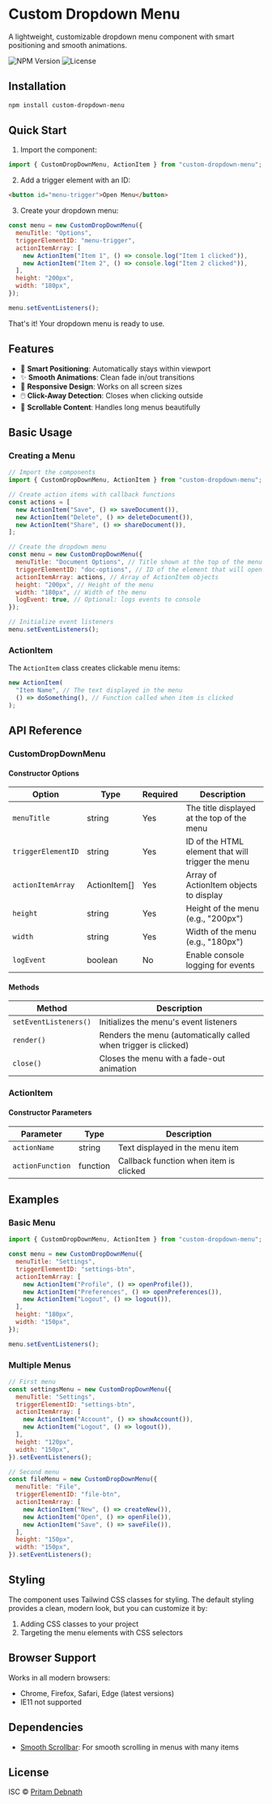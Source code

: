 # Custom Dropdown Menu

A lightweight, customizable dropdown menu component with smart positioning and smooth animations.

![NPM Version](https://img.shields.io/npm/v/custom-dropdown-menu)
![License](https://img.shields.io/npm/l/custom-dropdown-menu)

## Installation

```bash
npm install custom-dropdown-menu
```

## Quick Start

1. Import the component:

```javascript
import { CustomDropDownMenu, ActionItem } from "custom-dropdown-menu";
```

2. Add a trigger element with an ID:

```html
<button id="menu-trigger">Open Menu</button>
```

3. Create your dropdown menu:

```javascript
const menu = new CustomDropDownMenu({
  menuTitle: "Options",
  triggerElementID: "menu-trigger",
  actionItemArray: [
    new ActionItem("Item 1", () => console.log("Item 1 clicked")),
    new ActionItem("Item 2", () => console.log("Item 2 clicked")),
  ],
  height: "200px",
  width: "180px",
});

menu.setEventListeners();
```

That's it! Your dropdown menu is ready to use.

## Features

- 🎯 **Smart Positioning**: Automatically stays within viewport
- ✨ **Smooth Animations**: Clean fade in/out transitions
- 📱 **Responsive Design**: Works on all screen sizes
- 🖱️ **Click-Away Detection**: Closes when clicking outside
- 📜 **Scrollable Content**: Handles long menus beautifully

## Basic Usage

### Creating a Menu

```javascript
// Import the components
import { CustomDropDownMenu, ActionItem } from "custom-dropdown-menu";

// Create action items with callback functions
const actions = [
  new ActionItem("Save", () => saveDocument()),
  new ActionItem("Delete", () => deleteDocument()),
  new ActionItem("Share", () => shareDocument()),
];

// Create the dropdown menu
const menu = new CustomDropDownMenu({
  menuTitle: "Document Options", // Title shown at the top of the menu
  triggerElementID: "doc-options", // ID of the element that will open the menu
  actionItemArray: actions, // Array of ActionItem objects
  height: "200px", // Height of the menu
  width: "180px", // Width of the menu
  logEvent: true, // Optional: logs events to console
});

// Initialize event listeners
menu.setEventListeners();
```

### ActionItem

The `ActionItem` class creates clickable menu items:

```javascript
new ActionItem(
  "Item Name", // The text displayed in the menu
  () => doSomething(), // Function called when item is clicked
);
```

## API Reference

### CustomDropDownMenu

#### Constructor Options

| Option             | Type         | Required | Description                                       |
| ------------------ | ------------ | -------- | ------------------------------------------------- |
| `menuTitle`        | string       | Yes      | The title displayed at the top of the menu        |
| `triggerElementID` | string       | Yes      | ID of the HTML element that will trigger the menu |
| `actionItemArray`  | ActionItem[] | Yes      | Array of ActionItem objects to display            |
| `height`           | string       | Yes      | Height of the menu (e.g., "200px")                |
| `width`            | string       | Yes      | Width of the menu (e.g., "180px")                 |
| `logEvent`         | boolean      | No       | Enable console logging for events                 |

#### Methods

| Method                | Description                                                     |
| --------------------- | --------------------------------------------------------------- |
| `setEventListeners()` | Initializes the menu's event listeners                          |
| `render()`            | Renders the menu (automatically called when trigger is clicked) |
| `close()`             | Closes the menu with a fade-out animation                       |

### ActionItem

#### Constructor Parameters

| Parameter        | Type     | Description                            |
| ---------------- | -------- | -------------------------------------- |
| `actionName`     | string   | Text displayed in the menu item        |
| `actionFunction` | function | Callback function when item is clicked |

## Examples

### Basic Menu

```javascript
import { CustomDropDownMenu, ActionItem } from "custom-dropdown-menu";

const menu = new CustomDropDownMenu({
  menuTitle: "Settings",
  triggerElementID: "settings-btn",
  actionItemArray: [
    new ActionItem("Profile", () => openProfile()),
    new ActionItem("Preferences", () => openPreferences()),
    new ActionItem("Logout", () => logout()),
  ],
  height: "180px",
  width: "150px",
});

menu.setEventListeners();
```

### Multiple Menus

```javascript
// First menu
const settingsMenu = new CustomDropDownMenu({
  menuTitle: "Settings",
  triggerElementID: "settings-btn",
  actionItemArray: [
    new ActionItem("Account", () => showAccount()),
    new ActionItem("Logout", () => logout()),
  ],
  height: "120px",
  width: "150px",
}).setEventListeners();

// Second menu
const fileMenu = new CustomDropDownMenu({
  menuTitle: "File",
  triggerElementID: "file-btn",
  actionItemArray: [
    new ActionItem("New", () => createNew()),
    new ActionItem("Open", () => openFile()),
    new ActionItem("Save", () => saveFile()),
  ],
  height: "150px",
  width: "150px",
}).setEventListeners();
```

## Styling

The component uses Tailwind CSS classes for styling. The default styling provides a clean, modern look, but you can customize it by:

1. Adding CSS classes to your project
2. Targeting the menu elements with CSS selectors

## Browser Support

Works in all modern browsers:

- Chrome, Firefox, Safari, Edge (latest versions)
- IE11 not supported

## Dependencies

- [Smooth Scrollbar](https://github.com/idiotWu/smooth-scrollbar): For smooth scrolling in menus with many items

## License

ISC © [Pritam Debnath](https://github.com/whatisaProCoder)
